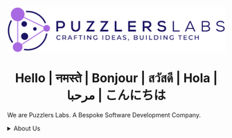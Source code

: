 <p align="center">
  <picture>
    <source media="(prefers-color-scheme: dark)" srcset="https://raw.githubusercontent.com/puzzlers-labs/.github/main/profile/assets/dark_mode_logo.png">
    <source media="(prefers-color-scheme: light)" srcset="https://raw.githubusercontent.com/puzzlers-labs/.github/main/profile/assets/light_mode_logo.png">
    <img alt="Puzzlers Labs" src="https://raw.githubusercontent.com/puzzlers-labs/.github/main/profile/assets/light_mode_logo.png">
  </picture>
</p>

<h1 align="center">
  Hello | नमस्ते | Bonjour | สวัสดี | Hola | مرحبا | こんにちは
</h1>

We are Puzzlers Labs. A Bespoke Software Development Company.

<details>
    <summary>About Us</summary>
    Something small enough to escape casual notice.
</details>

<!--

**Here are some ideas to get you started:**

🙋‍♀️ A short introduction - what is your organization all about?
🌈 Contribution guidelines - how can the community get involved?
👩‍💻 Useful resources - where can the community find your docs? Is there anything else the community should know?
🍿 Fun facts - what does your team eat for breakfast?
🧙 Remember, you can do mighty things with the power of [Markdown](https://docs.github.com/github/writing-on-github/getting-started-with-writing-and-formatting-on-github/basic-writing-and-formatting-syntax)
-->
